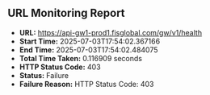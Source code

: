 ## URL Monitoring Report

- **URL:** https://api-gw1-prod1.fisglobal.com/gw/v1/health
- **Start Time:** 2025-07-03T17:54:02.367166
- **End Time:** 2025-07-03T17:54:02.484075
- **Total Time Taken:** 0.116909 seconds
- **HTTP Status Code:** 403
- **Status:** Failure
- **Failure Reason:** HTTP Status Code: 403
